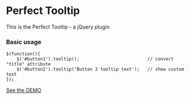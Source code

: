 Perfect Tooltip
===============

This is the Perfect Tooltip - a jQuery plugin

### Basic usage
    $(function(){
        $('#button1').tooltip();                          // convert "title" attribute
        $('#button2').tooltip('Button 2 tooltip text');   // show custom text
    });

[See the DEMO](http://herhor.github.com/perfecttooltip)

